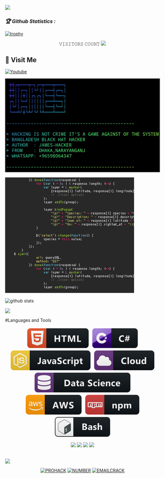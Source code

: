 ![](https://dl.kaskus.id/storage.googleapis.com/gweb-uniblog-publish-prod/original_images/Dino_non-birthday_version.gif)

<h3><b><i>🏆 Github Statistics :</i></b></h3>
<a href="https://github.com/James404-cyber"><img title="trophy" src="https://github-profile-trophy.vercel.app/?username=James404-cyber&theme=monokai"></a>
</p>  
<p align="center"> 
 𝚅𝙸𝚂𝙸𝚃𝙾𝚁𝚂 𝙲𝙾𝚄𝙽𝚃
 <img src="https://profile-counter.glitch.me/James404-cyber/count.svg" />
</p>

## 🚶 Visit Me
[![Youtube](https://img.shields.io/badge/Youtube-FF0014?style=for-the-badge&logo=youtube&logoColor=white)](https://youtube.com/channel/UCgIVecO1e-lFuP_icxEL2mA)

![20200808_160757](https://raw.githubusercontent.com/James404-cyber/James404-cyber/main/Screenshot_20210201-204155_Termux.jpg)

![20200808_160757](https://raw.githubusercontent.com/James404-cyber/James404-cyber/main/106824690-8dd73a00-66ad-11eb-89e2-53e13ac6f594.gif)

![github stats](https://github-readme-stats.vercel.app/api?username=James404-cyber&show_icons=true&include_all_commits=true&theme=chartreuse-dark&cache_seconds=3200)

<img align="center" src="https://github-readme-stats.anuraghazra1.vercel.app/api/top-langs/?username=James404-cyber&layout=compact&theme=chartreuse-dark" />
<p align="center"> 

#Languages and Tools
</p>

<p align="center">
<img src="https://raw.githubusercontent.com/8bithemant/8bithemant/master/svg/dev/languages/html.svg" alt="Twitter" style="vertical-align:top; margin:4px"> <img src="https://raw.githubusercontent.com/8bithemant/8bithemant/master/svg/dev/languages/csharp.svg"alt="Twitter" style="vertical-align:top; margin:4px"> <img src="https://raw.githubusercontent.com/8bithemant/8bithemant/master/svg/dev/languages/js.svg" alt="Twitter" style="vertical-align:top; margin:4px"> <img src="https://raw.githubusercontent.com/8bithemant/8bithemant/master/svg/dev/misc/cloud.svg" alt="Twitter" style="vertical-align:top; margin:4px"> <img src="https://raw.githubusercontent.com/8bithemant/8bithemant/master/svg/dev/misc/datascience.svg" alt="Twitter" style="vertical-align:top; margin:4px"> <img src="https://raw.githubusercontent.com/8bithemant/8bithemant/master/svg/dev/services/aws.svg" alt="Twitter" style="vertical-align:top; margin:4px"> <img src="https://raw.githubusercontent.com/8bithemant/8bithemant/master/svg/dev/services/npm.svg" alt="Twitter" style="vertical-align:top; margin:4px"> <img src="https://raw.githubusercontent.com/8bithemant/8bithemant/master/svg/dev/tools/bash.svg" alt="Twitter" style="vertical-align:top; margin:4px">
 </p>
<p align="center">
<code><a href="https://www.python.org/" target="_blank"><img height="50" src="https://www.vectorlogo.zone/logos/python/python-ar21.svg"></a></code>
<code><a href="https://www.linux.org/" target="_blank"><img height="50" src="https://www.vectorlogo.zone/logos/linux/linux-ar21.svg"></a></code>
<code><a href="https://reactjs.org/" target="_blank"><img height="50" src="https://www.vectorlogo.zone/logos/reactjs/reactjs-ar21.svg"></a></code>
<code><a href="https://www.docker.com/" target="_blank"><img height="50" src="https://www.vectorlogo.zone/logos/docker/docker-official.svg"></a></code>
<br/><br/>
</p>
<img align="center" src="https://github-readme-stats.anuraghazra1.vercel.app/api/pin/?username=James404-cyber&repo=PROHACK&theme=chartreuse-dark" />
<p align="center">
<a href="https://github.com/James404-cyber/PROHACK"><img title="PROHACK" src="https://github-readme-stats.vercel.app/api/pin/?username=James404-cyber&repo=PROHACK&theme=vision-friendly-dark"></a>
<a href="https://github.com/James404-cyber/Number"><img title="NUMBER" src="https://github-readme-stats.vercel.app/api/pin/?username=James404-cyber&repo=Number&theme=vision-friendly-dark"></a>
<a href="https://github.com/James404-cyber/Email"><img title="EMAILCRACK" src="https://github-readme-stats.vercel.app/api/pin/?username=James404-cyber&repo=Email&theme=tokyonight"></a>
</p>



